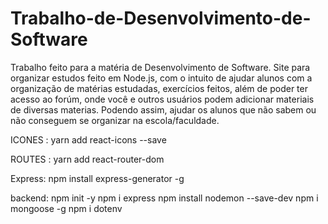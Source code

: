 # Trabalho-de-Desenvolvimento-de-Software

Trabalho feito para a matéria de Desenvolvimento de Software. 
Site para organizar estudos feito em Node.js, com o intuito de ajudar alunos com a organização de matérias estudadas, exercícios feitos, além de poder ter acesso ao forúm, onde você e outros usuários podem adicionar materiais de diversas materias. Podendo assim, ajudar os alunos que não sabem ou não conseguem se organizar na escola/faculdade.

ICONES : yarn add react-icons --save 

ROUTES : yarn add react-router-dom

Express: npm install express-generator -g


backend:
npm init -y
npm i express
npm install nodemon --save-dev
npm i mongoose -g
npm i dotenv
